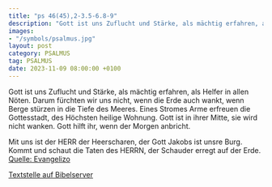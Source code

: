 ```yaml
---
title: "ps 46(45),2-3.5-6.8-9"
description: "Gott ist uns Zuflucht und Stärke, als mächtig erfahren, als Helfer in allen Nöten. Darum fürchten wir uns nicht, wenn die Erde auch wankt, wenn Berge stürzen in die Tiefe des Meeres. Eines Stromes Arme erfreuen die Gottesstadt, des Höchsten heilige Wohnung. Gott ist in ihrer Mitt...."
images:
- "/symbols/psalmus.jpg"
layout: post
category: PSALMUS
tag: PSALMUS
date: 2023-11-09 08:00:00 +0100
---
```

Gott ist uns Zuflucht und Stärke, als mächtig erfahren, als Helfer in allen Nöten.
Darum fürchten wir uns nicht, wenn die Erde auch wankt, wenn Berge stürzen in die Tiefe des Meeres.
Eines Stromes Arme erfreuen die Gottesstadt, des Höchsten heilige Wohnung.
Gott ist in ihrer Mitte, sie wird nicht wanken.<!--more--> Gott hilft ihr, wenn der Morgen anbricht.

Mit uns ist der HERR der Heerscharen, der Gott Jakobs ist unsre Burg.
Kommt und schaut die Taten des HERRN, der Schauder erregt auf der Erde.<br>
[Quelle: Evangelizo](https://evangeliumtagfuertag.org/DE/gospel)

[Textstelle auf Bibelserver](https://www.bibleserver.com/EU/ps46(45),2-3.5-6.8-9)
